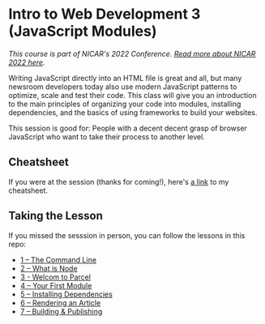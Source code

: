 # Intro to Web Development 3 (JavaScript Modules)
*This course is part of NICAR's 2022 Conference. [Read more about NICAR 2022 here](https://www.ire.org/training/conferences/nicar-2022/).*

Writing JavaScript directly into an HTML file is great and all, but many newsroom developers today also use modern JavaScript patterns to optimize, scale and test their code. This class will give you an introduction to the main principles of organizing your code into modules, installing dependencies, and the basics of using frameworks to build your websites.

This session is good for: People with a decent decent grasp of browser JavaScript who want to take their process to another level.

## Cheatsheet
If you were at the session (thanks for coming!), here's [a link](cheatsheet.md) to my cheatsheet.

## Taking the Lesson
If you missed the sesssion in person, you can follow the lessons in this repo:
- [1 – The Command Line](./lesson/1%20– The%20Command%20Line.md)
- [2 – What is Node](./lesson/2%20– What%20is%20Node.md)
- [3 - Welcom to Parcel](./lesson/3%20– Welcome%20to%20Parcel.md)
- [4 – Your First Module](./lesson/4%20– Your%20First%20Module.md)
- [5 – Installing Dependencies](./lesson/5%20– Installing%20Dependencies.md)
- [6 – Rendering an Article](./lesson/6%20– Rendering%20an%20Article.md)
- [7 – Building & Publishing](./lesson/7%20– Building%20&%20Publishing.md)